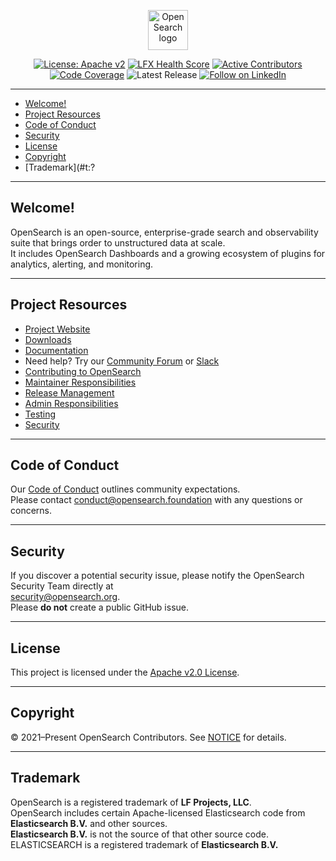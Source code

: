 <p align="center">
  <a href="https://opensearch.org/">
    <img src="https://opensearch.org/assets/img/opensearch-logo-themed.svg" alt="OpenSearch logo" height="64px">
  </a>
</p>

<p align="center">
  <a href="https://github.com/opensearch-project/OpenSearch/blob/main/LICENSE.txt"><img src="https://img.shields.io/badge/license-Apache%20v2-blue.svg" alt="License: Apache v2"></a>
  <a href="https://insights.linuxfoundation.org/project/opensearch-foundation"><img src="https://insights.production.lfx.dev/api/badge/health-score?project=opensearch-foundation" alt="LFX Health Score"></a>
  <a href="https://insights.linuxfoundation.org/project/opensearch-foundation/repository/opensearch-project-opensearch"><img src="https://insights.production.lfx.dev/api/badge/active-contributors?project=opensearch-foundation&repos=https://github.com/opensearch-project/OpenSearch" alt="Active Contributors"></a>
  <a href="https://codecov.io/gh/opensearch-project/OpenSearch"><img src="https://codecov.io/gh/opensearch-project/OpenSearch/branch/main/graph/badge.svg" alt="Code Coverage"></a>
  <img src="https://img.shields.io/github/v/release/opensearch-project/OpenSearch?sort=semver" alt="Latest Release">
  <a href="https://www.linkedin.com/company/opensearch-project"><img src="https://img.shields.io/badge/Follow%20on-LinkedIn-blue" alt="Follow on LinkedIn"></a>
</p>

---

- [Welcome!](#welcome)
- [Project Resources](#project-resources)
- [Code of Conduct](#code-of-conduct)
- [Security](#security)
- [License](#license)
- [Copyright](#copyright)
- [Trademark](#t:?


---

## Welcome!

OpenSearch is an open-source, enterprise-grade search and observability suite that brings order to unstructured data at scale.  
It includes OpenSearch Dashboards and a growing ecosystem of plugins for analytics, alerting, and monitoring.

---

## Project Resources

- [Project Website](https://opensearch.org/)
- [Downloads](https://opensearch.org/downloads/)
- [Documentation](https://docs.opensearch.org/)
- Need help? Try our [Community Forum](https://forum.opensearch.org/) or [Slack](https://opensearch.org/slack/)
- [Contributing to OpenSearch](CONTRIBUTING.md)
- [Maintainer Responsibilities](MAINTAINERS.md)
- [Release Management](RELEASING.md)
- [Admin Responsibilities](ADMINS.md)
- [Testing](TESTING.md)
- [Security](SECURITY.md)

---

## Code of Conduct

Our [Code of Conduct](CODE_OF_CONDUCT.md) outlines community expectations.  
Please contact [conduct@opensearch.foundation](mailto:conduct@opensearch.foundation) with any questions or concerns.

---

## Security

If you discover a potential security issue, please notify the OpenSearch Security Team directly at  
[security@opensearch.org](mailto:security@opensearch.org).  
Please **do not** create a public GitHub issue.

---

## License

This project is licensed under the [Apache v2.0 License](LICENSE.txt).

---

## Copyright

© 2021–Present OpenSearch Contributors. See [NOTICE](NOTICE.txt) for details.

---

## Trademark

OpenSearch is a registered trademark of **LF Projects, LLC**.  
OpenSearch includes certain Apache-licensed Elasticsearch code from **Elasticsearch B.V.** and other sources.  
**Elasticsearch B.V.** is not the source of that other source code.  
ELASTICSEARCH is a registered trademark of **Elasticsearch B.V.**
